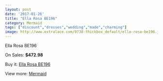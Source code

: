 ```yaml
---
layout: post
date: '2017-01-26'
title: "Ella Rosa BE196"
category: Mermaid
tags: ["discount","dresses","wedding","made","charming"]
image: http://www.extralace.com/9738-thickbox_default/ella-rosa-be196.jpg
---
```

Ella Rosa BE196

On Sales: **$472.98**
<a href="https://www.extralace.com/mermaid/4600-ella-rosa-be196.html"><amp-img layout="responsive" width="600" height="600" src="//www.extralace.com/9738-thickbox_default/ella-rosa-be196.jpg" alt="Ella Rosa BE196 0" /></a>
<a href="https://www.extralace.com/mermaid/4600-ella-rosa-be196.html"><amp-img layout="responsive" width="600" height="600" src="//www.extralace.com/9740-thickbox_default/ella-rosa-be196.jpg" alt="Ella Rosa BE196 1" /></a>
<a href="https://www.extralace.com/mermaid/4600-ella-rosa-be196.html"><amp-img layout="responsive" width="600" height="600" src="//www.extralace.com/9739-thickbox_default/ella-rosa-be196.jpg" alt="Ella Rosa BE196 2" /></a>

Buy it: [Ella Rosa BE196](https://www.extralace.com/mermaid/4600-ella-rosa-be196.html "Ella Rosa BE196")

View more: [Mermaid](https://www.extralace.com/5-mermaid "Mermaid")